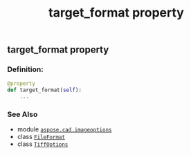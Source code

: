 ﻿---
title: target_format property
second_title: Aspose.CAD for Python via .NET API References
description: 
type: docs
weight: 570
url: /python-net/aspose.cad.imageoptions/tiffoptions/target_format/
is_root: false
---

## target_format property

### Definition:
```python
@property
def target_format(self):
    ...
```

### See Also
* module [`aspose.cad.imageoptions`](../../)
* class [`FileFormat`](/cad/python-net/aspose.cad/fileformat)
* class [`TiffOptions`](/cad/python-net/aspose.cad.imageoptions/tiffoptions)
